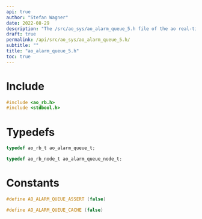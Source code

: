 ```yaml
---
api: true
author: "Stefan Wagner"
date: 2022-08-29
description: "The /src/ao_sys/ao_alarm_queue_5.h file of the ao real-time operating system."
draft: true
permalink: /api/src/ao_sys/ao_alarm_queue_5.h/
subtitle: ""
title: "ao_alarm_queue_5.h"
toc: true
---
```


# Include

```c
#include <ao_rb.h>
#include <stdbool.h>
```

# Typedefs

```c
typedef ao_rb_t ao_alarm_queue_t;
```

```c
typedef ao_rb_node_t ao_alarm_queue_node_t;
```

# Constants

```c
#define AO_ALARM_QUEUE_ASSERT (false)
```

```c
#define AO_ALARM_QUEUE_CACHE (false)
```

